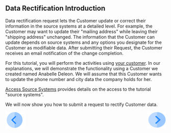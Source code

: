 ## Data Rectification Introduction

Data rectification request lets the Customer update or correct their information in the source systems at a detailed level. For example, the Customer may want to update their "mailing address" while leaving their "shipping address" unchanged. The information that the Customer can update depends on source systems and any options you designate for the Customer as modifiable data. After submitting their Request, the Customer receives an email notification of the change completion. 

For this tutorial, you will perform the activities using [your customer](../00_Setup/00_Your_Customer.md). In our explanations, we will demonstrate the functionality using a Customer we created named Anabelle Deleon. We will assume that this Customer wants to update the phone number and city data the company holds for her. 

[Access Source Systems](../00_Setup/00_Access_Source_Systems.md) provides details on the access to the tutorial "source systems".

We will now show you how to submit a request to rectify Customer data.


[![Previous](../images/Previous.png)](01_Rectify_Data_Main.md)[<img align="right" width="60" height="54" src="../images/Next.png">](03_01_Rectify_Data_Tutorial.md)
